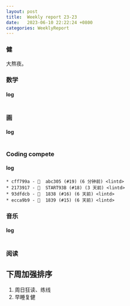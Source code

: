 ```yaml
---
layout: post
title:  Weekly report 23-23
date:   2023-06-10 22:22:24 +0800
categories: WeeklyReport
---
```


### 健

大熬夜。

### 数学

#### log
```

```

### 画

#### log
```

```

### Coding compete

#### log
```
* cff799a - 🎉  abc305 (#19) (6 分钟前) <lintd>
* 2173917 - 🎉  START93B (#18) (3 天前) <lintd>
* 93dfdcb - 🎉  1838 (#16) (6 天前) <lintd>
* ecca9b9 - 🎉  1839 (#15) (6 天前) <lintd>
```

### 音乐

#### log
```

```

### 阅读

## 下周加强排序

1. 周日狂读、练线
2. 早睡复健
